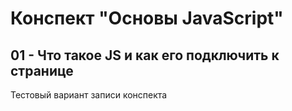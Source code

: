 # Конспект "Основы JavaScript"

## 01 - Что такое JS и как его подключить к странице
Тестовый вариант записи конспекта